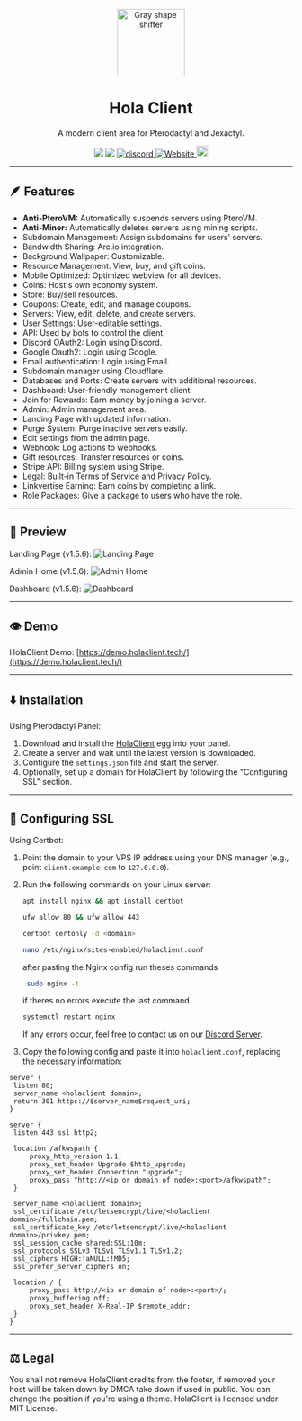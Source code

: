 <p align="center">
  <img src="https://media.discordapp.net/attachments/1082632266506850344/1108449684709703770/image.png" alt="Gray shape shifter" height="120" style="max-width: 100%;">
</p>
<h1 align="center" tabindex="-1" dir="auto">Hola Client</h1>
<p align="center" dir="auto">A modern client area for Pterodactyl and Jexactyl.</p>
<p align="center">
  <a><img src="https://img.shields.io/github/downloads/CR072/HolaClient/total?color=blue&label=Downloads @ Total"/>
  <img src="https://img.shields.io/github/downloads/CR072/HolaClient/latest/total?color=blue&label=Downloads @ Latest"/>
  <a href="https://discord.gg/CvqRH9TrYK"><img src="https://img.shields.io/discord/1038719273658499072?color=blue&label=Discord&logo=HolaClient&logoColor=blue" alt="discord" />
  <a href="https://docs.holaclient.tech"><img alt="Website" src="https://img.shields.io/website?down_color=lightred&down_message=Offline&label=Docs&up_color=blue&up_message=Online&url=https%3A%2F%2Fholaclient.tech%2F">
  <a  href="https://github.com/CR072/HolaClient/stargazers"><img src="https://img.shields.io/github/stars/CR072/HolaClient?label=Stars %E2%AD%90" height="20"/></a>
</p>

---

## 🪶 Features
- **Anti-PteroVM:** Automatically suspends servers using PteroVM.
- **Anti-Miner:** Automatically deletes servers using mining scripts.
- Subdomain Management: Assign subdomains for users' servers.
- Bandwidth Sharing: Arc.io integration.
- Background Wallpaper: Customizable.
- Resource Management: View, buy, and gift coins.
- Mobile Optimized: Optimized webview for all devices.
- Coins: Host's own economy system.
- Store: Buy/sell resources.
- Coupons: Create, edit, and manage coupons.
- Servers: View, edit, delete, and create servers.
- User Settings: User-editable settings.
- API: Used by bots to control the client.
- Discord OAuth2: Login using Discord.
- Google Oauth2: Login using Google.
- Email authentication: Login using Email.
- Subdomain manager using Cloudflare.
- Databases and Ports: Create servers with additional resources.
- Dashboard: User-friendly management client.
- Join for Rewards: Earn money by joining a server.
- Admin: Admin management area.
- Landing Page with updated information.
- Purge System: Purge inactive servers easily.
- Edit settings from the admin page.
- Webhook: Log actions to webhooks.
- Gift resources: Transfer resources or coins.
- Stripe API: Billing system using Stripe.
- Legal: Built-in Terms of Service and Privacy Policy.
- Linkvertise Earning: Earn coins by completing a link.
- Role Packages: Give a package to users who have the role.

---

## 👀 Preview
Landing Page (v1.5.6):
![Landing Page](https://github.com/CR072/HolaClient/assets/102372274/8b3b0cea-1b7f-44e3-abf4-6da6c09a6e2b)

Admin Home (v1.5.6):
![Admin Home](https://github.com/CR072/HolaClient/assets/102372274/7a748fb0-1d6d-43ea-a1e2-4ce394d1d363)

Dashboard (v1.5.6):
![Dashboard](https://github.com/CR072/HolaClient/assets/102372274/2fcbb24a-ef24-4c7b-880c-736beee63f6f)


---

## 👁️ Demo
HolaClient Demo: [https://demo.holaclient.tech/](https://demo.holaclient.tech/)

---

## ⬇️ Installation
Using Pterodactyl Panel:
1. Download and install the [HolaClient](https://github.com/ItzBenoitXD/holaclient-installer) egg into your panel.
2. Create a server and wait until the latest version is downloaded.
3. Configure the `settings.json` file and start the server.
4. Optionally, set up a domain for HolaClient by following the "Configuring SSL" section.

---

## 💠 Configuring SSL
Using Certbot:
1. Point the domain to your VPS IP address using your DNS manager (e.g., point `client.example.com` to `127.0.0.0`).
2. Run the following commands on your Linux server:
    ```bash
    apt install nginx && apt install certbot
    ```
   
    ```bash
    ufw allow 80 && ufw allow 443
    ```
   
    ```bash
    certbot certonly -d <domain>
    ```
   
    ```bash
    nano /etc/nginx/sites-enabled/holaclient.conf
    ```
    
    after pasting the Nginx config run theses commands
    
   ```bash
    sudo nginx -t
    ```
   
    if theres no errors execute the last command
   
    ```bash
    systemctl restart nginx
    ```
     If any errors occur, feel free to contact us on our [Discord Server](https://discord.gg/CvqRH9TrYK).

3. Copy the following config and paste it into `holaclient.conf`, replacing the necessary information:
```nginx
server {
 listen 80;
 server_name <holaclient domain>;
 return 301 https://$server_name$request_uri;
}

server {
 listen 443 ssl http2;

 location /afkwspath {
     proxy_http_version 1.1;
     proxy_set_header Upgrade $http_upgrade;
     proxy_set_header Connection "upgrade";
     proxy_pass "http://<ip or domain of node>:<port>/afkwspath";
 }

 server_name <holaclient domain>;
 ssl_certificate /etc/letsencrypt/live/<holaclient domain>/fullchain.pem;
 ssl_certificate_key /etc/letsencrypt/live/<holaclient domain>/privkey.pem;
 ssl_session_cache shared:SSL:10m;
 ssl_protocols SSLv3 TLSv1 TLSv1.1 TLSv1.2;
 ssl_ciphers HIGH:!aNULL:!MD5;
 ssl_prefer_server_ciphers on;

 location / {
     proxy_pass http://<ip or domain of node>:<port>/;
     proxy_buffering off;
     proxy_set_header X-Real-IP $remote_addr;
 }
}
```
    
---
    
## ⚖️  Legal
You shall not remove HolaClient credits from the footer, if removed your host will be taken down by DMCA take down if used in public. You can change the position if you're using a theme. HolaClient is licensed under MIT License.
